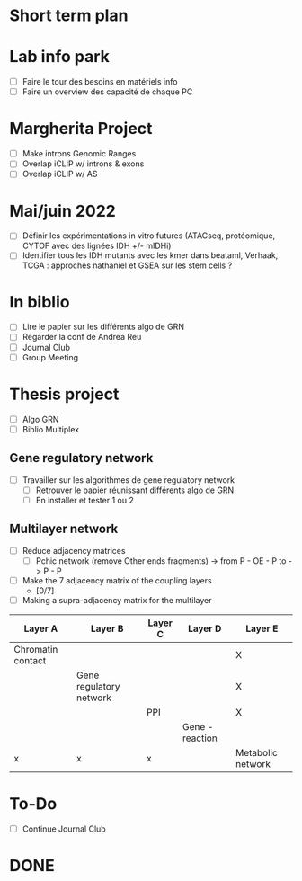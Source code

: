 # Short term plan

# **Lab info park**

* [ ] Faire le tour des besoins en matériels info
* [ ] Faire un overview des capacité de chaque PC

# **Margherita Project**

* [ ] Make introns Genomic Ranges
* [ ] Overlap iCLIP w/ introns & exons
* [ ] Overlap iCLIP w/ AS

# Mai/juin 2022

* [ ] Définir les expérimentations in vitro futures (ATACseq, protéomique, CYTOF avec des lignées IDH +/- mIDHi)
* [ ] Identifier tous les IDH mutants avec les kmer dans beataml, Verhaak, TCGA : approches nathaniel et GSEA sur les stem cells ?

# In biblio

* [ ] Lire le papier sur les différents algo de GRN
* [ ] Regarder la conf de Andrea Reu
* [ ] Journal Club
* [ ] Group Meeting

# **Thesis project**

* [ ] Algo GRN
* [ ] Biblio Multiplex

## Gene regulatory network

* [ ] Travailler sur les algorithmes de gene regulatory network  
  * [ ] Retrouver le papier réunissant différents algo de GRN
  * [ ] En installer et tester 1 ou 2

## Multilayer network

* [ ] Reduce adjacency matrices
  * [ ] Pchic network (remove Other ends fragments) -> from P - OE - P to -> P - P
* [ ] Make the 7 adjacency matrix of the coupling layers
  * [0/7]
* [ ] Making a supra-adjacency matrix for the multilayer

| Layer A | Layer B | Layer C | Layer D | Layer E |
|---|---|---|---|---|
| Chromatin contact | | | | X |  
| | Gene regulatory network | | | X |  
| | | PPI | | X |
| | | | Gene - reaction | |
|x|x|x| | Metabolic network |

# To-Do

* [ ] Continue Journal Club

# **DONE**

